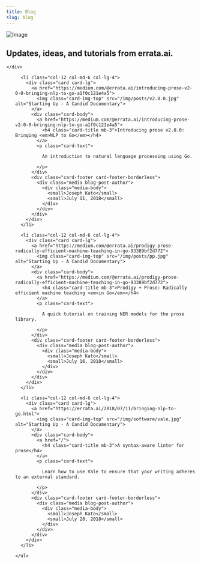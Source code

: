 ```yaml
---
title: Blog
slug: blog
---
```


<section class="space-lg bg-white">
  <img alt="Image" src="/img/graphic-bg-clouds-5.png" class="bg-image" />
  <div class="container">
    <div class="row justify-content-center text-center">
      <div class="col-12 col-md-10 col-lg-9">
        <h2 class="display-4">Updates, ideas, and tutorials from errata.ai.</h2>
      </div>

    </div>

  </div>

</section>
<section class="flush-with-above bg-white">
  <div class="container">
    <ul class="row mb-3 feature-list feature-list-sm">


      <li class="col-12 col-md-6 col-lg-4">
        <div class="card card-lg">
          <a href="https://medium.com/@errata.ai/introducing-prose-v2-0-0-bringing-nlp-to-go-a1f0c121e4a5">
            <img class="card-img-top" src="/img/posts/v2.0.0.jpg" alt="Starting Up - A Candid Documentary">
          </a>
          <div class="card-body">
            <a href="https://medium.com/@errata.ai/introducing-prose-v2-0-0-bringing-nlp-to-go-a1f0c121e4a5">
              <h4 class="card-title mb-3">Introducing prose v2.0.0: Bringing <em>NLP to Go</em></h4>
            </a>
            <p class="card-text">

              An introduction to natural language processing using Go.

            </p>
          </div>
          <div class="card-footer card-footer-borderless">
            <div class="media blog-post-author">
              <div class="media-body">
                <small>Joseph Kato</small>
                <small>July 11, 2018</small>
              </div>
            </div>
          </div>
        </div>
      </li>

      <li class="col-12 col-md-6 col-lg-4">
        <div class="card card-lg">
          <a href="https://medium.com/@errata.ai/prodigy-prose-radically-efficient-machine-teaching-in-go-93389bf2d772">
            <img class="card-img-top" src="/img/posts/pp.jpg" alt="Starting Up - A Candid Documentary">
          </a>
          <div class="card-body">
            <a href="https://medium.com/@errata.ai/prodigy-prose-radically-efficient-machine-teaching-in-go-93389bf2d772">
              <h4 class="card-title mb-3">Prodigy + Prose: Radically efficient machine teaching <em>in Go</em></h4>
            </a>
            <p class="card-text">

              A quick tutorial on training NER models for the prose library.

            </p>
          </div>
          <div class="card-footer card-footer-borderless">
            <div class="media blog-post-author">
              <div class="media-body">
                <small>Joseph Kato</small>
                <small>July 16, 2018</small>
              </div>
            </div>
          </div>
        </div>
      </li>

      <li class="col-12 col-md-6 col-lg-4">
        <div class="card card-lg">
          <a href="https://errata.ai/2018/07/11/bringing-nlp-to-go.html">
            <img class="card-img-top" src="/img/software/vale.jpg" alt="Starting Up - A Candid Documentary">
          </a>
          <div class="card-body">
            <a href="/">
              <h4 class="card-title mb-3">A syntax-aware linter for prose</h4>
            </a>
            <p class="card-text">

              Learn how to use Vale to ensure that your writing adheres to an external standard.

            </p>
          </div>
          <div class="card-footer card-footer-borderless">
            <div class="media blog-post-author">
              <div class="media-body">
                <small>Joseph Kato</small>
                <small>July 28, 2018</small>
              </div>
            </div>
          </div>
        </div>
      </li>

    </ul>

  </div>

</section>
